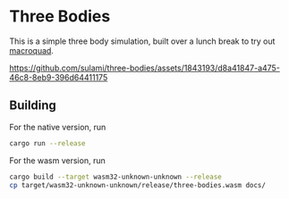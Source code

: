 # Three Bodies

This is a simple three body simulation, built over a lunch break to try
out [macroquad](https://docs.rs/macroquad/latest/macroquad/index.html).

https://github.com/sulami/three-bodies/assets/1843193/d8a41847-a475-46c8-8eb9-396d64411175

## Building

For the native version, run

```sh
cargo run --release
```

For the wasm version, run

```sh
cargo build --target wasm32-unknown-unknown --release
cp target/wasm32-unknown-unknown/release/three-bodies.wasm docs/
```
